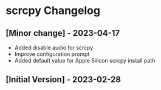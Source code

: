 # scrcpy Changelog

## [Minor change] - 2023-04-17

- Added disable audio for scrcpy
- Improve configuration prompt
- Added default value for Apple Silicon scrcpy install path

## [Initial Version] - 2023-02-28
